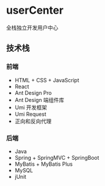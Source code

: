 # userCenter
全栈独立开发用户中心

## 技术栈
### 前端
* HTML + CSS + JavaScript
* React
* Ant Design Pro
* Ant Design 端组件库
* Umi 开发框架
* Umi Request
* 正向和反向代理
### 后端
* Java
* Spring + SpringMVC + SpringBoot
* MyBatis + MyBatis Plus
* MySQL
* jUnit
